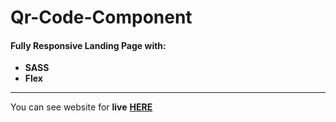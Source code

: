 # Qr-Code-Component

#### __Fully Responsive Landing Page__ with: <br>
+  __SASS__
+  __Flex__
___
You can see website for __live__ [__HERE__](https://shakstick.github.io/qr-code-component/)
